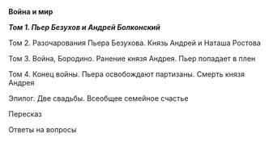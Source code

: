 
**Война и мир**

**_Том 1. Пьер Безухов и Андрей Болконский_**

Том 2. Разочарования Пьера Безухова. Князь Андрей и Наташа Ростова

Том 3. Война, Бородино. Ранение князя Андрея. Пьер попадает в плен

Том 4. Конец войны. Пьера освобождают партизаны. Смерть князя Андрея

Эпилог. Две свадьбы. Всеобщее семейное счастье

Пересказ

Ответы на вопросы